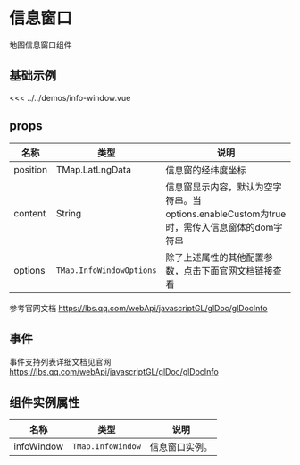 
# 信息窗口

地图信息窗口组件


## 基础示例

<InfoWindowDemo/>

<<< ../../demos/info-window.vue

## props

| 名称       | 类型                                           | 说明               |
| ---------- | ---------------------------------------------- | ------------------ |
| position     | TMap.LatLngData | 信息窗的经纬度坐标 |
| content | String                          | 信息窗显示内容，默认为空字符串。当options.enableCustom为true时，需传入信息窗体的dom字符串 |
| options   | `TMap.InfoWindowOptions` |  除了上述属性的其他配置参数，点击下面官网文档链接查看                        |
参考官网文档 https://lbs.qq.com/webApi/javascriptGL/glDoc/glDocInfo

## 事件

事件支持列表详细文档见官网 https://lbs.qq.com/webApi/javascriptGL/glDoc/glDocInfo

## 组件实例属性

| 名称            | 类型                         | 说明                                                 |
| --------------- | ---------------------------- | ---------------------------------------------------- |
| infoWindow         | `TMap.InfoWindow` | 信息窗口实例。     